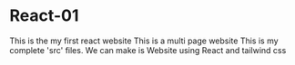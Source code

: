 # React-01
This is the my first react website
This is a multi page website
This is my complete 'src' files.
We can make is Website using React and tailwind css

